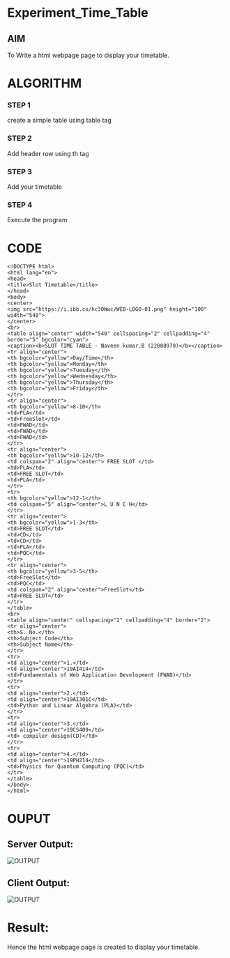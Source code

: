# Experiment_Time_Table

## AIM
To Write a html webpage page to display your timetable.

# ALGORITHM
### STEP 1
create a simple table using table tag
### STEP 2
Add header row using th tag
### STEP 3
Add your timetable
### STEP 4
Execute the program

# CODE
```
<!DOCTYPE html>
<html lang="en">
<head>
<title>Slot Timetable</title>
</head>
<body>
<center>
<img src="https://i.ibb.co/hc30Wwc/WEB-LOGO-01.png" height="100" width="540">
</center>
<br>
<table align="center" width="540" cellspacing="2" cellpadding="4" border="5" bgcolor="cyan">
<caption><b>SLOT TIME TABLE - Naveen kumar.B (22008970)</b></caption>
<tr align="center">
<th bgcolor="yellow">Day/Time</th>
<th bgcolor="yellow">Monday</th>
<th bgcolor="yellow">Tuesday</th>
<th bgcolor="yellow">Wednesday</th>
<th bgcolor="yellow">Thursday</th>
<th bgcolor="yellow">Friday</th>
</tr>
<tr align="center">
<th bgcolor="yellow">8-10</th>
<td>PLA</td>
<td>FreeSlot</td>
<td>FWAD</td>
<td>FWAD</td>
<td>FWAD</td>
</tr>
<tr align="center">
<th bgcolor="yellow">10-12</th>
<td colspan="2" align="center"> FREE SLOT </td>
<td>PLA</td>
<td>FREE SLOT</td>
<td>PLA</td>
</tr>
<tr>
<th bgcolor="yellow">12-1</th>
<td colspan="5" align="center">L U N C H</td>
</tr>
<tr align="center">
<th bgcolor="yellow">1-3</th>
<td>FREE SLOT</td>
<td>CD</td>
<td>CD</td>
<td>PLA</td>
<td>PQC</td>
</tr>
<tr align="center">
<th bgcolor="yellow">3-5</th>
<td>FreeSlot</td>
<td>PQC</td>
<td colspan="2" align="center">FreeSlot</td>
<td>FREE SLOT</td>
</tr>
</table>
<br>
<table align="center" cellspacing="2" cellpadding="4" border="2">
<tr align="center">
<th>S. No.</th>
<th>Subject Code</th>
<th>Subject Name</th>
</tr>
<tr>
<td align="center">1.</td>
<td align="center">19AI414</td>
<td>Fundamentals of Web Application Development (FWAD)</td>
</tr>
<tr>
<td align="center">2.</td>
<td align="center">19AI301C</td>
<td>Python and Linear Algebra (PLA)</td>
</tr>
<tr>
<td align="center">3.</td>
<td align="center">19CS409</td>
<td> compiler design(CD)</td>
</tr>
<tr>
<td align="center">4.</td>
<td align="center">19PH214</td>
<td>Physics for Quantum Computing (PQC)</td>
</tr>
</table>
</body>
</html>
```

# OUPUT
## Server Output: 
![OUTPUT](http://naviz.student.saveetha.in:8000/static/images/ex03so.png?raw=true)

## Client Output:
![OUTPUT](http://naviz.student.saveetha.in:8000/static/images/ex03co.png?raw=true)

# Result:
Hence the html webpage page is created to display your timetable.